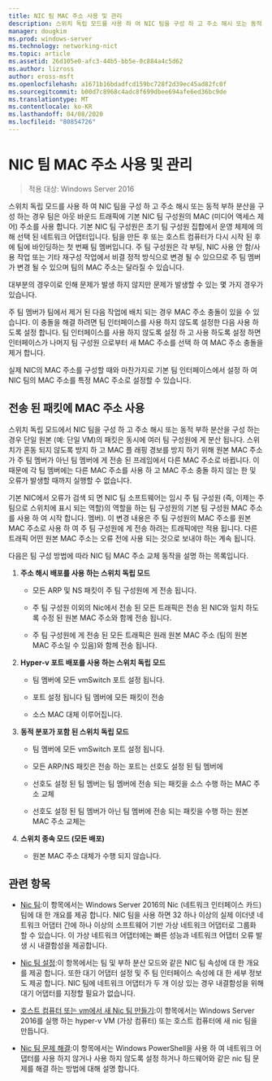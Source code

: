 ```yaml
---
title: NIC 팀 MAC 주소 사용 및 관리
description: 스위치 독립 모드를 사용 하 여 NIC 팀을 구성 하 고 주소 해시 또는 동적 부하 분산을 구성 하는 경우 팀은 아웃 바운드 트래픽에 기본 NIC 팀 구성원의 MAC (미디어 액세스 제어) 주소를 사용 합니다. 기본 NIC 팀 구성원은 초기 팀 구성원 집합에서 운영 체제에 의해 선택 된 네트워크 어댑터입니다.
manager: dougkim
ms.prod: windows-server
ms.technology: networking-nict
ms.topic: article
ms.assetid: 26d105e0-afc3-44b5-bb5e-0c884a4c5d62
ms.author: lizross
author: eross-msft
ms.openlocfilehash: a1671b16bdadfcd159bc728f2d39ec45ad82fc0f
ms.sourcegitcommit: b00d7c8968c4adc8f699dbee694afe6ed36bc9de
ms.translationtype: MT
ms.contentlocale: ko-KR
ms.lasthandoff: 04/08/2020
ms.locfileid: "80854726"
---
```

# <a name="nic-teaming-mac-address-use-and-management"></a>NIC 팀 MAC 주소 사용 및 관리

>적용 대상: Windows Server 2016

스위치 독립 모드를 사용 하 여 NIC 팀을 구성 하 고 주소 해시 또는 동적 부하 분산을 구성 하는 경우 팀은 아웃 바운드 트래픽에 기본 NIC 팀 구성원의 MAC (미디어 액세스 제어) 주소를 사용 합니다. 기본 NIC 팀 구성원은 초기 팀 구성원 집합에서 운영 체제에 의해 선택 된 네트워크 어댑터입니다.  팀을 만든 후 또는 호스트 컴퓨터가 다시 시작 된 후에 팀에 바인딩하는 첫 번째 팀 멤버입니다. 주 팀 구성원은 각 부팅, NIC 사용 안 함/사용 작업 또는 기타 재구성 작업에서 비결 정적 방식으로 변경 될 수 있으므로 주 팀 멤버가 변경 될 수 있으며 팀의 MAC 주소는 달라질 수 있습니다.  
  
대부분의 경우이로 인해 문제가 발생 하지 않지만 문제가 발생할 수 있는 몇 가지 경우가 있습니다.  
  
주 팀 멤버가 팀에서 제거 된 다음 작업에 배치 되는 경우 MAC 주소 충돌이 있을 수 있습니다. 이 충돌을 해결 하려면 팀 인터페이스를 사용 하지 않도록 설정한 다음 사용 하도록 설정 합니다. 팀 인터페이스를 사용 하지 않도록 설정 하 고 사용 하도록 설정 하면 인터페이스가 나머지 팀 구성원 으로부터 새 MAC 주소를 선택 하 여 MAC 주소 충돌을 제거 합니다.  
  
실제 NIC의 MAC 주소를 구성할 때와 마찬가지로 기본 팀 인터페이스에서 설정 하 여 NIC 팀의 MAC 주소를 특정 MAC 주소로 설정할 수 있습니다.  
  
## <a name="mac-address-use-on-transmitted-packets"></a>전송 된 패킷에 MAC 주소 사용  
스위치 독립 모드에서 NIC 팀을 구성 하 고 주소 해시 또는 동적 부하 분산을 구성 하는 경우 단일 원본 (예: 단일 VM)의 패킷은 동시에 여러 팀 구성원에 게 분산 됩니다. 스위치가 혼동 되지 않도록 방지 하 고 MAC 플 래핑 경보를 방지 하기 위해 원본 MAC 주소가 주 팀 멤버가 아닌 팀 멤버에 게 전송 된 프레임에서 다른 MAC 주소로 바뀝니다. 이 때문에 각 팀 멤버에는 다른 MAC 주소를 사용 하 고 MAC 주소 충돌 하지 않는 한 및 오류가 발생할 때까지 실행할 수 없습니다.  
  
기본 NIC에서 오류가 검색 되 면 NIC 팀 소프트웨어는 임시 주 팀 구성원 (즉, 이제는 주 팀으로 스위치에 표시 되는 역할)의 역할을 하는 팀 구성원의 기본 팀 구성원 MAC 주소를 사용 하 여 시작 합니다. 멤버).  이 변경 내용은 주 팀 구성원의 MAC 주소를 원본 MAC 주소로 사용 하 여 주 팀 구성원에 게 전송 하려는 트래픽에만 적용 됩니다. 다른 트래픽 어떤 원본 MAC 주소는 오류 전에 사용 되는 것으로 보내야 하는 계속 됩니다.  
  
다음은 팀 구성 방법에 따라 NIC 팀 MAC 주소 교체 동작을 설명 하는 목록입니다.  
  
1.  **주소 해시 배포를 사용 하는 스위치 독립 모드**  
  
    -   모든 ARP 및 NS 패킷이 주 팀 구성원에 게 전송 됩니다.  
  
    -   주 팀 구성원 이외의 Nic에서 전송 된 모든 트래픽은 전송 된 NIC와 일치 하도록 수정 된 원본 MAC 주소와 함께 전송 됩니다.  
  
    -   주 팀 구성원에 게 전송 된 모든 트래픽은 원래 원본 MAC 주소 (팀의 원본 MAC 주소일 수 있음)와 함께 전송 됩니다.  
  
2.  **Hyper-v 포트 배포를 사용 하는 스위치 독립 모드**  
  
    -   팀 멤버에 모든 vmSwitch 포트 설정 됩니다.  
  
    -   포트 설정 됩니다 팀 멤버에 모든 패킷이 전송  
  
    -   소스 MAC 대체 이루어집니다.  
  
3.  **동적 분포가 포함 된 스위치 독립 모드**  
  
    -   팀 멤버에 모든 vmSwitch 포트 설정 됩니다.  
  
    -   모든 ARP/NS 패킷은 전송 하는 포트는 선호도 설정 된 팀 멤버에  
  
    -   선호도 설정 된 팀 멤버는 팀 멤버에 전송 되는 패킷을 소스 수행 하는 MAC 주소 교체  
  
    -   선호도 설정 된 팀 멤버가 아닌 팀 멤버에 전송 되는 패킷을 수행 하는 원본 MAC 주소 교체는  
  
4.  **스위치 종속 모드 (모든 배포)**  
  
    -   원본 MAC 주소 대체가 수행 되지 않습니다.  
  
## <a name="related-topics"></a>관련 항목
- [Nic 팀](NIC-Teaming.md):이 항목에서는 Windows Server 2016의 Nic (네트워크 인터페이스 카드) 팀에 대 한 개요를 제공 합니다. NIC 팀을 사용 하면 32 하나 이상의 실제 이더넷 네트워크 어댑터 간에 하나 이상의 소프트웨어 기반 가상 네트워크 어댑터로 그룹화 할 수 있습니다. 이 가상 네트워크 어댑터에는 빠른 성능과 네트워크 어댑터 오류 발생 시 내결함성을 제공합니다.  

- [Nic 팀 설정](nic-teaming-settings.md):이 항목에서는 팀 및 부하 분산 모드와 같은 NIC 팀 속성에 대 한 개요를 제공 합니다. 또한 대기 어댑터 설정 및 주 팀 인터페이스 속성에 대 한 세부 정보도 제공 합니다. NIC 팀에 네트워크 어댑터가 두 개 이상 있는 경우 내결함성을 위해 대기 어댑터를 지정할 필요가 없습니다.
  
- [호스트 컴퓨터 또는 vm에서 새 Nic 팀 만들기](Create-a-New-NIC-Team-on-a-Host-Computer-or-VM.md):이 항목에서는 Windows Server 2016를 실행 하는 hyper-v VM (가상 컴퓨터) 또는 호스트 컴퓨터에 새 nic 팀을 만듭니다.

- [Nic 팀 문제 해결](Troubleshooting-NIC-Teaming.md):이 항목에서는 Windows PowerShell을 사용 하 여 네트워크 어댑터를 사용 하지 않거나 사용 하지 않도록 설정 하거나 하드웨어와 같은 nic 팀 문제를 해결 하는 방법에 대해 설명 합니다. 
  


